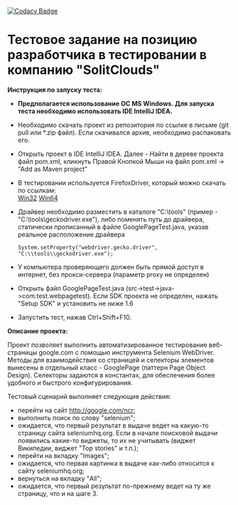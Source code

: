 [![Codacy Badge](https://api.codacy.com/project/badge/Grade/56f03d4af6054d5c902bd7b52ced530b)](https://www.codacy.com/app/kdrn/webpagetest?utm_source=github.com&amp;utm_medium=referral&amp;utm_content=kdrn/webpagetest&amp;utm_campaign=Badge_Grade)

Тестовое задание на позицию разработчика в тестировании в компанию "SolitClouds"
=

**Инструкция по запуску теста:**

- **Предполагается использование ОС MS Windows. Для запуска теста необходимо использовать IDE IntelliJ IDEA.**
- Необходимо скачать проект из репозитория по ссылке в письме (git pull или *.zip файл). Если скачивался архив, необходимо распаковать его.
- Открыть проект в IDE IntelliJ IDEA. Далее - Найти в дереве проекта файл pom.xml,
кликнуть Правой Кнопкой Мыши на файл pom.xml -> "Add as Maven project"
- В тестировании используется FirefoxDriver, который можно скачать по ссылкам:  
<a href="https://github.com/mozilla/geckodriver/releases/download/v0.18.0/geckodriver-v0.18.0-win32.zip">Win32</a>
<a href="https://github.com/mozilla/geckodriver/releases/download/v0.18.0/geckodriver-v0.18.0-win64.zip">Win64</a>
- Драйвер необходимо разместить в каталоге "C:\tools\" (пример -"C:\tools\geckodriver.exe"), либо поменять путь до драйвера, статически прописанный в файле GooglePageTest.java, указав реальное расположение драйвера
 

      System.setProperty("webdriver.gecko.driver", "C:\\tools\\geckodriver.exe");
    
- У компьютера проверяющего должен быть прямой доступ в интернет, без прокси-сервера (параметр proxy не определен)
- Открыть файл GooglePageTest.java (src->test->java->com.test.webpagetest). Если SDK проекта не определен, нажать "Setup SDK" и установить не ниже 1.6 
- Запустить тест, нажав Ctrl+Shift+F10.

**Описание проекта:**

Проект позволяет выполнить автоматизированное тестирование веб-страницы google.com с помощью инструмента Selenium WebDriver. 
Методы для взаимодействия со страницей и селекторы элементов вынесены в отдельный класс - GooglePage (паттерн Page Object Design). 
Селекторы задаются в константах, для обеспечения более удобного и быстрого конфигурирования.

Тестовый сценарий выполняет следующие действия:
- перейти на сайт http://google.com/ncr;
- выполнить поиск по слову "selenium";
- ожидается, что первый результат в выдаче ведет на какую-то страницу сайта
  seleniumhq.org. Если в начале поисковой выдачи появились какие-то виджеты, то их не
  учитывать (виджет Википедии, виджет "Top stories" и т.п.);
- перейти на вкладку "Images";
- ожидается, что первая картинка в выдаче как-либо относится к сайту seleniumhq.org;
- вернуться на вкладку "All";
- ожидается, что первый результат по-прежнему ведет на ту же страницу, что и на шаге 3.


